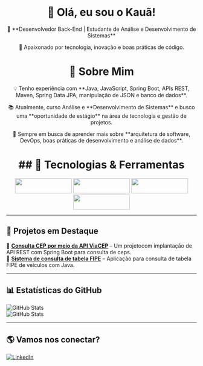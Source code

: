 <div align="center">
  <h1>👋 Olá, eu sou o Kauã!</h1>
  <p>🎯 **Desenvolvedor Back-End | Estudante de Análise e Desenvolvimento de Sistemas**</p>
  <p>🚀 Apaixonado por tecnologia, inovação e boas práticas de código.</p>
</div>
 
<div align="center">
  <h1>📖 Sobre Mim </h1>
  <p>💡 Tenho experiência com **Java, JavaScript, Spring Boot, APIs REST, Maven, Spring Data JPA, manipulação de JSON e banco de dados**.</p>
  <p>📚 Atualmente, curso Análise e **Desenvolvimento de Sistemas** e busco uma **oportunidade de estágio** na área de tecnologia e gestão de projetos.</p>
  <p>🔎 Sempre em busca de aprender mais sobre **arquitetura de software, DevOps, boas práticas de desenvolvimento e análise de dados**.</p>
</div>

 <div align="center">
  <h1>## 🚀 Tecnologias & Ferramentas</h1>
  <img ![Java] src="https://img.shields.io/badge/Java-000000?style=for-the-badge&logo=java&logoColor=white" width="150px" height="40";>
  <img ![Spring Boot] src="https://img.shields.io/badge/Spring%20Boot-000000?style=for-the-badge&logo=springboot&logoColor=white" width="150px" height="40";>
  <img ![JavaScript] src="https://img.shields.io/badge/JavaScript-000000?style=for-the-badge&logo=javascript&logoColor=F7DF1E" width="150px" height="40";>
  <img ![Python] src="https://img.shields.io/badge/Python-000000?style=for-the-badge&logo=python&logoColor=3776AB" width="150px" height="40";>
</div>
  


---

## 📌 Projetos em Destaque  
🔹 [**Consulta CEP por meio da API ViaCEP**]([https://github.com/kaua-md/ConsultorCEP]) – Um projetocom implantação de API REST com Spring Boot para consulta de ceps.  
🔹 [**Sistema de consulta de tabela FIPE**]([https://github.com/kaua-md/tabela-fip]) – Aplicação para consulta de tabela FIPE de veículos com Java.  

---

## 📊 Estatísticas do GitHub  
![GitHub Stats](https://github-readme-stats.vercel.app/api?username=kaua-md&show_icons=true&theme=dark)  
![GitHub Stats](https://github-readme-stats.vercel.app/api/top-langs/?username=kaua-md)

---

## 🌎 Vamos nos conectar?  
[![LinkedIn](https://img.shields.io/badge/LinkedIn-blue?style=for-the-badge&logo=linkedin)](www.linkedin.com/in/kauã-machado/)  
